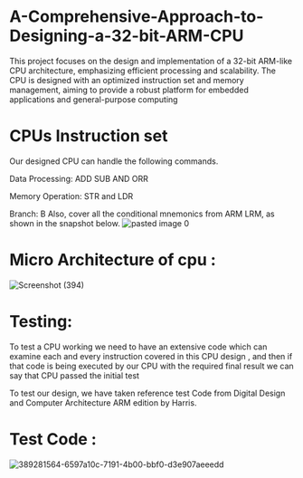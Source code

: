 # A-Comprehensive-Approach-to-Designing-a-32-bit-ARM-CPU
This project focuses on the design and implementation of a 32-bit ARM-like CPU architecture, emphasizing efficient processing and scalability. The CPU is designed with an optimized instruction set and memory management, aiming to provide a robust platform for embedded applications and general-purpose computing
# CPUs Instruction set
Our designed CPU can handle the following commands.

Data Processing: ADD SUB AND ORR

Memory Operation: STR and LDR

Branch: B
Also, cover all the conditional mnemonics from ARM LRM, as shown in the snapshot below.
![pasted image 0](https://github.com/user-attachments/assets/c8701673-46b7-4105-9582-87e266d66d41)

# Micro Architecture of cpu :
![Screenshot (394)](https://github.com/user-attachments/assets/f639be4d-afae-415d-9cbf-fe22234a97b9)


# Testing:
To test a CPU working we need to have an extensive code which can examine each and every instruction covered in this CPU design , and then if that code is being executed by our CPU with the required final result we can say that CPU passed the initial test

To test our design, we have taken reference test Code from Digital Design and Computer Architecture ARM edition by Harris.

# Test Code :
![389281564-6597a10c-7191-4b00-bbf0-d3e907aeeedd](https://github.com/user-attachments/assets/0031ee2f-001b-4609-a25a-e27fa6eda8a7)
